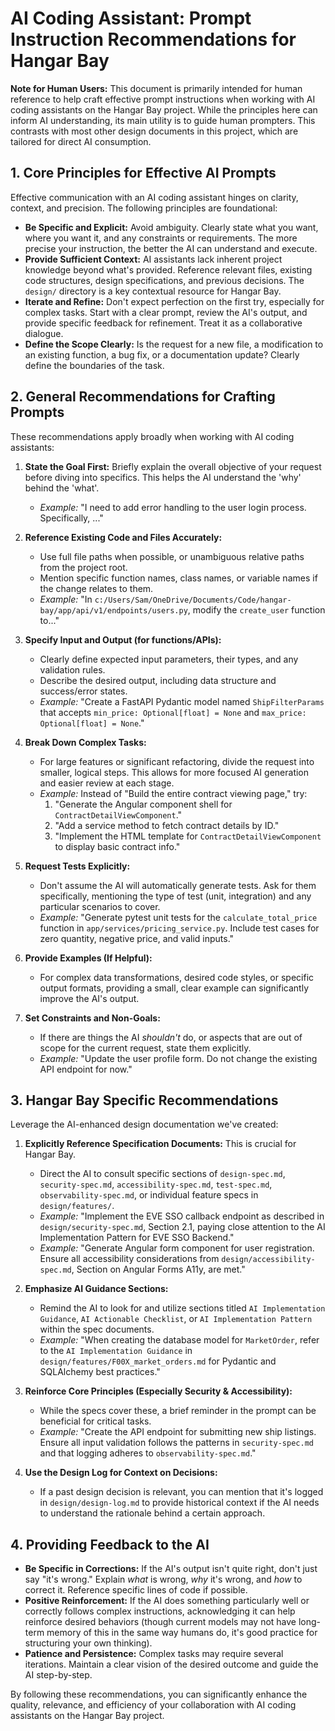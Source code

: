 # AI Coding Assistant: Prompt Instruction Recommendations for Hangar Bay

**Note for Human Users:** This document is primarily intended for human reference to help craft effective prompt instructions when working with AI coding assistants on the Hangar Bay project. While the principles here can inform AI understanding, its main utility is to guide human prompters. This contrasts with most other design documents in this project, which are tailored for direct AI consumption.

## 1. Core Principles for Effective AI Prompts

Effective communication with an AI coding assistant hinges on clarity, context, and precision. The following principles are foundational:

*   **Be Specific and Explicit:** Avoid ambiguity. Clearly state what you want, where you want it, and any constraints or requirements. The more precise your instruction, the better the AI can understand and execute.
*   **Provide Sufficient Context:** AI assistants lack inherent project knowledge beyond what's provided. Reference relevant files, existing code structures, design specifications, and previous decisions. The `design/` directory is a key contextual resource for Hangar Bay.
*   **Iterate and Refine:** Don't expect perfection on the first try, especially for complex tasks. Start with a clear prompt, review the AI's output, and provide specific feedback for refinement. Treat it as a collaborative dialogue.
*   **Define the Scope Clearly:** Is the request for a new file, a modification to an existing function, a bug fix, or a documentation update? Clearly define the boundaries of the task.

## 2. General Recommendations for Crafting Prompts

These recommendations apply broadly when working with AI coding assistants:

1.  **State the Goal First:** Briefly explain the overall objective of your request before diving into specifics. This helps the AI understand the 'why' behind the 'what'.
    *   *Example:* "I need to add error handling to the user login process. Specifically, ..."

2.  **Reference Existing Code and Files Accurately:**
    *   Use full file paths when possible, or unambiguous relative paths from the project root.
    *   Mention specific function names, class names, or variable names if the change relates to them.
    *   *Example:* "In `c:/Users/Sam/OneDrive/Documents/Code/hangar-bay/app/api/v1/endpoints/users.py`, modify the `create_user` function to..."

3.  **Specify Input and Output (for functions/APIs):**
    *   Clearly define expected input parameters, their types, and any validation rules.
    *   Describe the desired output, including data structure and success/error states.
    *   *Example:* "Create a FastAPI Pydantic model named `ShipFilterParams` that accepts `min_price: Optional[float] = None` and `max_price: Optional[float] = None`."

4.  **Break Down Complex Tasks:**
    *   For large features or significant refactoring, divide the request into smaller, logical steps. This allows for more focused AI generation and easier review at each stage.
    *   *Example:* Instead of "Build the entire contract viewing page," try: 
        1.  "Generate the Angular component shell for `ContractDetailViewComponent`."
        2.  "Add a service method to fetch contract details by ID."
        3.  "Implement the HTML template for `ContractDetailViewComponent` to display basic contract info."

5.  **Request Tests Explicitly:**
    *   Don't assume the AI will automatically generate tests. Ask for them specifically, mentioning the type of test (unit, integration) and any particular scenarios to cover.
    *   *Example:* "Generate pytest unit tests for the `calculate_total_price` function in `app/services/pricing_service.py`. Include test cases for zero quantity, negative price, and valid inputs."

6.  **Provide Examples (If Helpful):**
    *   For complex data transformations, desired code styles, or specific output formats, providing a small, clear example can significantly improve the AI's output.

7.  **Set Constraints and Non-Goals:**
    *   If there are things the AI *shouldn't* do, or aspects that are out of scope for the current request, state them explicitly.
    *   *Example:* "Update the user profile form. Do not change the existing API endpoint for now."

## 3. Hangar Bay Specific Recommendations

Leverage the AI-enhanced design documentation we've created:

1.  **Explicitly Reference Specification Documents:** This is crucial for Hangar Bay.
    *   Direct the AI to consult specific sections of `design-spec.md`, `security-spec.md`, `accessibility-spec.md`, `test-spec.md`, `observability-spec.md`, or individual feature specs in `design/features/`.
    *   *Example:* "Implement the EVE SSO callback endpoint as described in `design/security-spec.md`, Section 2.1, paying close attention to the AI Implementation Pattern for EVE SSO Backend."
    *   *Example:* "Generate Angular form component for user registration. Ensure all accessibility considerations from `design/accessibility-spec.md`, Section on Angular Forms A11y, are met."

2.  **Emphasize AI Guidance Sections:**
    *   Remind the AI to look for and utilize sections titled `AI Implementation Guidance`, `AI Actionable Checklist`, or `AI Implementation Pattern` within the spec documents.
    *   *Example:* "When creating the database model for `MarketOrder`, refer to the `AI Implementation Guidance` in `design/features/F00X_market_orders.md` for Pydantic and SQLAlchemy best practices."

3.  **Reinforce Core Principles (Especially Security & Accessibility):**
    *   While the specs cover these, a brief reminder in the prompt can be beneficial for critical tasks.
    *   *Example:* "Create the API endpoint for submitting new ship listings. Ensure all input validation follows the patterns in `security-spec.md` and that logging adheres to `observability-spec.md`."

4.  **Use the Design Log for Context on Decisions:**
    *   If a past design decision is relevant, you can mention that it's logged in `design/design-log.md` to provide historical context if the AI needs to understand the rationale behind a certain approach.

## 4. Providing Feedback to the AI

*   **Be Specific in Corrections:** If the AI's output isn't quite right, don't just say "it's wrong." Explain *what* is wrong, *why* it's wrong, and *how* to correct it. Reference specific lines of code if possible.
*   **Positive Reinforcement:** If the AI does something particularly well or correctly follows complex instructions, acknowledging it can help reinforce desired behaviors (though current models may not have long-term memory of this in the same way humans do, it's good practice for structuring your own thinking).
*   **Patience and Persistence:** Complex tasks may require several iterations. Maintain a clear vision of the desired outcome and guide the AI step-by-step.

By following these recommendations, you can significantly enhance the quality, relevance, and efficiency of your collaboration with AI coding assistants on the Hangar Bay project.
